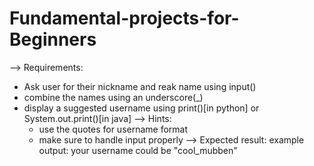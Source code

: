 # Fundamental-projects-for-Beginners
--> Requirements:
* Ask user for their nickname and reak name using input()
* combine the names using an underscore(_)
* display a suggested username using print()[in python] or System.out.print()[in java]
--> Hints:
  * use the quotes for username format
  * make sure to handle input properly
--> Expected result:
    example output: your username could be "cool_mubben"
